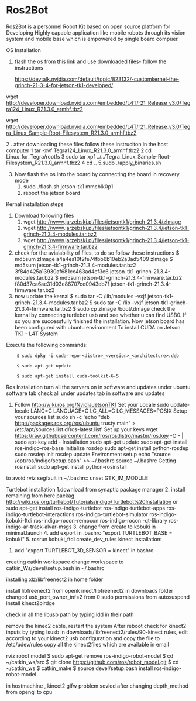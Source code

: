 # Ros2Bot 

Ros2Bot is a personnel Robot Kit based on open source platform for Developing Highly capable application like mobile robots through its vision system and mobile base which is empowered by single board compuer.


OS Installation 

1. flash the os from this link and use downloaded files- follow the instructions

   https://devtalk.nvidia.com/default/topic/823132/-customkernel-the-grinch-21-3-4-for-jetson-tk1-developed/

wget http://developer.download.nvidia.com/embedded/L4T/r21_Release_v3.0/Tegra124_Linux_R21.3.0_armhf.tbz2

wget http://developer.download.nvidia.com/embedded/L4T/r21_Release_v3.0/Tegra_Linux_Sample-Root-Filesystem_R21.3.0_armhf.tbz2

2 . after downloading these files follow these instruciton in the host computer
	1 tar -xvf Tegra124_Linux_R21.3.0_armhf.tbz2
	2 cd Linux_for_Tegra/rootfs
	3 sudo tar xpf ../../Tegra_Linux_Sample-Root-Filesystem_R21.3.0_armhf.tbz2
	4 cd ..
	5.sudo ./apply_binaries.sh

3. Now flash the os into the board by connecting the board in recovery mode
	1. sudo ./flash.sh jetson-tk1 mmcblk0p1
	2. reboot the jetson board 

Kernal installation steps
1. Download following files
	1. wget http://www.jarzebski.pl/files/jetsontk1/grinch-21.3.4/zImage
	2. wget http://www.jarzebski.pl/files/jetsontk1/grinch-21.3.4/jetson-tk1-grinch-21.3.4-modules.tar.bz2
	3. wget http://www.jarzebski.pl/files/jetsontk1/grinch-21.3.4/jetson-tk1-grinch-21.3.4-firmware.tar.bz2
2. check for the avialability of files, to do so follow these instructions
	$ md5sum zImage 
  	  a4a4ea10f2fe74fbb6b10eb2a3ad5409  zImage
	$ md5sum jetson-tk1-grinch-21.3.4-modules.tar.bz2 
 	  3f84d425a13930af681cc463ad4cf3e6  jetson-tk1-grinch-21.3.4-modules.tar.bz2
	$ md5sum jetson-tk1-grinch-21.3.4-firmware.tar.bz2
 	    f80d37ca6ae31d03e86707ce0943eb7f  jetson-tk1-grinch-21.3.4-firmware.tar.bz2
3. now update the kernal
	$ sudo tar -C /lib/modules -vxjf jetson-tk1-grinch-21.3.4-modules.tar.bz2
	$ sudo tar -C /lib -vxjf jetson-tk1-grinch-21.3.4-firmware.tar.bz2
	$ sudo cp zImage /boot/zImage
      check the kernal by connecting turtlebot usb and see whether u can find USB0. If so you are successfully finished the installation.
Now jetson board has been configured with ubuntu environment
To install CUDA on Jetson TK1 - L4T System



Execute the following commands:



        $ sudo dpkg -i cuda-repo-<distro>_<version>_<architecture>.deb

        $ sudo apt-get update

        $ sudo apt-get install cuda-toolkit-6-5
Ros Installation
turn all the servers on in software and updates under ubuntu software tab
check all under updates tab in software and updates
1. Follow
	http://wiki.ros.org/NvidiaJetsonTK1
Set your Locale
sudo update-locale LANG=C LANGUAGE=C LC_ALL=C LC_MESSAGES=POSIX
Setup your sources.list
sudo sh -c 'echo "deb http://packages.ros.org/ros/ubuntu trusty main" > /etc/apt/sources.list.d/ros-latest.list'
Set up your keys
wget https://raw.githubusercontent.com/ros/rosdistro/master/ros.key -O - | sudo apt-key add -
Installation
sudo apt-get update
sudo apt-get install ros-indigo-ros-base
Initialize rosdep
sudo apt-get install python-rosdep
sudo rosdep init
rosdep update
Environment setup
echo "source /opt/ros/indigo/setup.bash" >> ~/.bashrc
source ~/.bashrc
Getting rosinstall
sudo apt-get install python-rosinstall

to avoid rviz segfault 
in ~/.bashrc:
unset GTK_IM_MODULE

Turtlebot installation
1.download from synaptic package manager
2. install remaining from here packag http://wiki.ros.org/turtlebot/Tutorials/indigo/Turtlebot%20Installation
or 
sudo apt-get install ros-indigo-turtlebot ros-indigo-turtlebot-apps ros-indigo-turtlebot-interactions ros-indigo-turtlebot-simulator ros-indigo-kobuki-ftdi ros-indigo-rocon-remocon ros-indigo-rocon -qt-library ros-indigo-ar-track-alvar-msgs
3. change from create to kobuki in minimal.launch
4. add export in .bashrc "export TURTLEBOT_BASE = kobuki"
5. rosrun kobuki_ftdi create_dev_rules 
kinect installation:
1. add "export TURTLEBOT_3D_SENSOR = kinect" in bashrc

creating catkin workspace
change workspace to catkin_Ws/devel/setup.bash in ~/.bashrc

installing xlz/libfreenect2 in home folder

install libfreenect2 from openk inect/libfreenect2 in downloads folder
changed usb_port_owner_inf=2 from 0
sudo permissions from autosuspend
install kinect2birdge

check in all the libusb path by typing ldd in their path 

remove the kinec2 cable, restart the system
After reboot  check for kinect2 inputs by typing lsusb
in downloads/libfreenect2/rules/90-kinect rules, edit according to your kinect2 usb configuration and copy the file to /etc/udev/rules
copy all the kinect2files which are available in email

rviz robot model
$ sudo apt-get remove ros-indigo-robot-model
$ cd ~/catkin_ws/src
$ git clone https://github.com/ros/robot_model.git
$ cd ~/catkin_ws
$ catkin_make
$ source devel/setup.bash
install ros-indigo-robot-model


in hostmachine , kinect2 glfw problem sovled after changing depth_method from opengl to cpu
